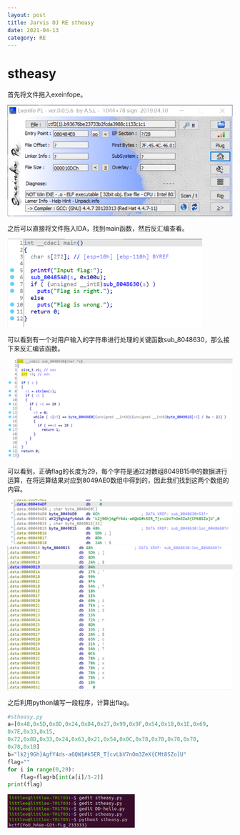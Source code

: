 ```yaml
---
layout: post
title: Jarvis OJ RE stheasy
date: 2021-04-13
category: RE
---
```


# stheasy

 首先将文件拖入exeinfope。

<img src="https://github.com/littleO-range/littleO-range.github.io/raw/master/_images/image076.png" alt="image076" style="zoom:67%;" />

之后可以直接将文件拖入IDA，找到main函数，然后反汇编查看。

<img src="https://github.com/littleO-range/littleO-range.github.io/raw/master/_images/image077.png" alt="image077" style="zoom:67%;" />

 可以看到有一个对用户输入的字符串进行处理的关键函数sub_8048630，那么接下来反汇编该函数。 

<img src="https://github.com/littleO-range/littleO-range.github.io/raw/master/_images/image078.png" alt="image078" style="zoom:67%;" />

可以看到，正确flag的长度为29，每个字符是通过对数组8049B15中的数据进行运算，在将运算结果对应到8049AE0数组中得到的，因此我们找到这两个数组的内容。

<img src="https://github.com/littleO-range/littleO-range.github.io/raw/master/_images/image080.png" alt="image080" style="zoom:67%;" />

<img src="https://github.com/littleO-range/littleO-range.github.io/raw/master/_images/image079.png" alt="image079" style="zoom:67%;" />

之后利用python编写一段程序，计算出flag。

```python
#stheasy.py
a=[0x48,0x5D,0x8D,0x24,0x84,0x27,0x99,0x9F,0x54,0x18,0x1E,0x69,
0x7E,0x33,0x15,
0x72,0x8D,0x33,0x24,0x63,0x21,0x54,0x0C,0x78,0x78,0x78,0x78,
0x78,0x1B]
b="lk2j9Gh}AgfY4ds-a6QW1#k5ER_T[cvLbV7nOm3ZeX{CMt8SZo]U"
flag=""
for i in range(0,29):
	flag=flag+b[int(a[i]/3-2)]
print(flag)
```

<img src="https://github.com/littleO-range/littleO-range.github.io/raw/master/_images/image081.png" alt="image081" style="zoom:67%;" />

